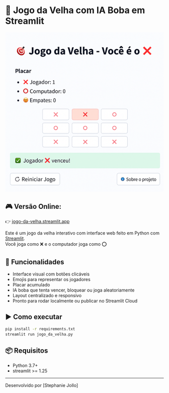 # 🎯 Jogo da Velha com IA Boba em Streamlit

<p align="center">
  <img src="screenshot.png" alt="Demonstração do Jogo" width="600">
</p>

## 🎮 Versão Online:
👉 [jogo-da-velha.streamlit.app](https://jogo-da-velha.streamlit.app)

Este é um jogo da velha interativo com interface web feito em Python com [Streamlit](https://streamlit.io).  
Você joga como ❌ e o computador joga como ⭕

## 🧠 Funcionalidades

- Interface visual com botões clicáveis  
- Emojis para representar os jogadores  
- Placar acumulado  
- IA boba que tenta vencer, bloquear ou joga aleatoriamente  
- Layout centralizado e responsivo  
- Pronto para rodar localmente ou publicar no Streamlit Cloud

## ▶️ Como executar

```bash
pip install -r requirements.txt
streamlit run jogo_da_velha.py

```

## 📦 Requisitos

- Python 3.7+
- streamlit >= 1.25

---

Desenvolvido por [Stephanie Jollo]

